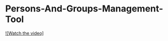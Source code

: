 # Persons-And-Groups-Management-Tool

[![Watch the video]](https://www.youtube.com/watch?v=7eXWJ1sEpbA)
